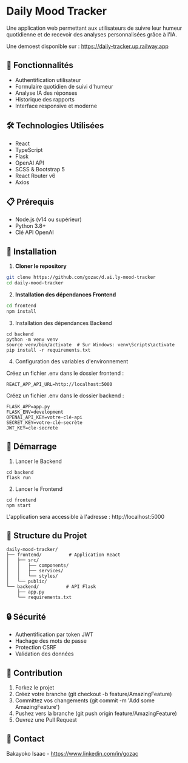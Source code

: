 # Daily Mood Tracker

Une application web permettant aux utilisateurs de suivre leur humeur quotidienne et de recevoir des analyses personnalisées grâce à l'IA.

Une demoest disponible sur : https://daily-tracker.up.railway.app

## 🚀 Fonctionnalités

- Authentification utilisateur
- Formulaire quotidien de suivi d'humeur
- Analyse IA des réponses
- Historique des rapports
- Interface responsive et moderne

## 🛠 Technologies Utilisées

- React
- TypeScript
- Flask
- OpenAI API
- SCSS & Bootstrap 5
- React Router v6
- Axios

## 📋 Prérequis

- Node.js (v14 ou supérieur)
- Python 3.8+
- Clé API OpenAI

## 🔧 Installation

1. **Cloner le repository**
```bash
git clone https://github.com/gozac/d.ai.ly-mood-tracker
cd daily-mood-tracker
```

2. **Installation des dépendances Frontend**
```bash
cd frontend
npm install
```

3. Installation des dépendances Backend
```
cd backend
python -m venv venv
source venv/bin/activate  # Sur Windows: venv\Scripts\activate
pip install -r requirements.txt
```

4. Configuration des variables d'environnement

Créez un fichier .env dans le dossier frontend :
```
REACT_APP_API_URL=http://localhost:5000
```
Créez un fichier .env dans le dossier backend :
```
FLASK_APP=app.py
FLASK_ENV=development
OPENAI_API_KEY=votre-clé-api
SECRET_KEY=votre-clé-secrète
JWT_KEY=cle-secrete
```

## 🚀 Démarrage

1. Lancer le Backend
```
cd backend
flask run
```

2. Lancer le Frontend
```
cd frontend
npm start
```

L'application sera accessible à l'adresse : http://localhost:5000

## 📝 Structure du Projet

```
daily-mood-tracker/
├── frontend/          # Application React
│   ├── src/
│   │   ├── components/
│   │   ├── services/
│   │   └── styles/
│   └── public/
└── backend/          # API Flask
    ├── app.py
    └── requirements.txt
```

## 🔒 Sécurité

- Authentification par token JWT
- Hachage des mots de passe
- Protection CSRF
- Validation des données

## 🤝 Contribution

1. Forkez le projet
2. Créez votre branche (git checkout -b feature/AmazingFeature)
3. Committez vos changements (git commit -m 'Add some AmazingFeature')
4. Pushez vers la branche (git push origin feature/AmazingFeature)
5. Ouvrez une Pull Request

## 👥 Contact

Bakayoko Isaac - https://www.linkedin.com/in/gozac